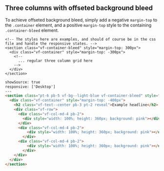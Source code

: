 
## Three columns with offseted background bleed

To achieve offseted background bleed, simply add a negative `margin-top` to the `.container` element, and a positive `margin-top` style to the containing `.container-bleed` element.

```
<!-- The styles here are examples, and should of course be in the css file and handle the responsive states. -->
<section class="vf-container-bleed" style="margin-top: 300px">
  <div class="vf-container" style="margin-top: -300px">
    <!-- 
      ... regular three column grid here
    -->
  </div>
</section>
``` 


```html
showSource: true
responsive: ['Desktop']
---
<section class="pt-6 pb-5 vf-bg--light-blue vf-container-bleed" style="margin-top: 300px">
  <div class="vf-container" style="margin-top: -400px">
    <h2 class="vf-text--center pb-3 pt-2 reveal">Example headline</h2>
    <div class="vf-row">
      <div class="vf-col-md-4 pb-2">
        <div style="width: 100%; height: 360px; background: pink"></div>
      </div>
      <div class="vf-col-md-4 pb-2">
          <div style="width: 100%; height: 360px; background: pink"></div>
        </div>
      <div class="vf-col-md-4 pb-2">
          <div style="width: 100%; height: 360px; background: pink"></div>
        </div>
    </div>
  </div>
</section>
```
